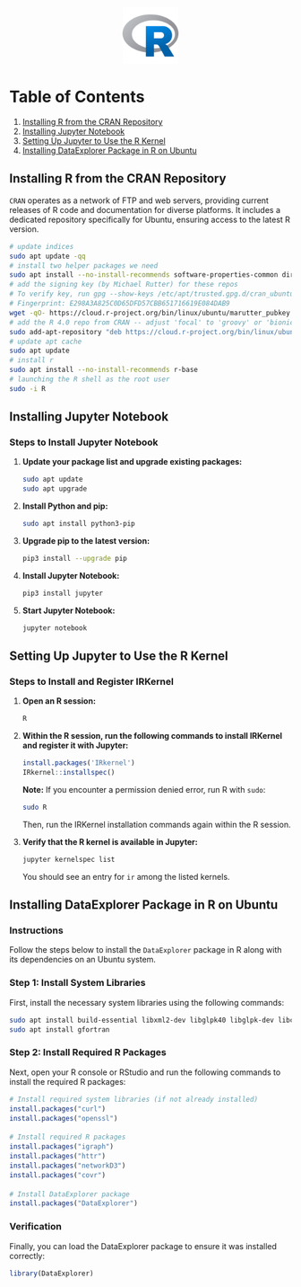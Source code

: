 <div align="center">
  <a href="https://www.r-project.org/">
    <img alt="r" src="../logos/r-logo.png" height="100" width="100"/>
  </a>
</div>

# Table of Contents

1. [Installing R from the CRAN Repository](#installing-r-from-the-cran-repository)
2. [Installing Jupyter Notebook](#installing-jupyter-notebook)
3. [Setting Up Jupyter to Use the R Kernel](#setting-up-jupyter-to-use-the-r-kernel)
4. [Installing DataExplorer Package in R on Ubuntu](#installing-dataexplorer-package-in-r-on-ubuntu)

## Installing R from the CRAN Repository


`CRAN` operates as a network of FTP and web servers, providing current releases of R code and documentation for diverse platforms. It includes a dedicated repository specifically for Ubuntu, ensuring access to the latest R version.

```sh
# update indices
sudo apt update -qq
# install two helper packages we need
sudo apt install --no-install-recommends software-properties-common dirmngr
# add the signing key (by Michael Rutter) for these repos
# To verify key, run gpg --show-keys /etc/apt/trusted.gpg.d/cran_ubuntu_key.asc 
# Fingerprint: E298A3A825C0D65DFD57CBB651716619E084DAB9
wget -qO- https://cloud.r-project.org/bin/linux/ubuntu/marutter_pubkey.asc | sudo tee -a /etc/apt/trusted.gpg.d/cran_ubuntu_key.asc
# add the R 4.0 repo from CRAN -- adjust 'focal' to 'groovy' or 'bionic' as needed
sudo add-apt-repository "deb https://cloud.r-project.org/bin/linux/ubuntu $(lsb_release -cs)-cran40/"
# update apt cache
sudo apt update
# install r
sudo apt install --no-install-recommends r-base
# launching the R shell as the root user
sudo -i R
```

## Installing Jupyter Notebook

### Steps to Install Jupyter Notebook

1. **Update your package list and upgrade existing packages:**

    ```bash
    sudo apt update
    sudo apt upgrade
    ```

2. **Install Python and pip:**

    ```bash
    sudo apt install python3-pip
    ```

3. **Upgrade pip to the latest version:**

    ```bash
    pip3 install --upgrade pip
    ```

4. **Install Jupyter Notebook:**

    ```bash
    pip3 install jupyter
    ```

5. **Start Jupyter Notebook:**

    ```bash
    jupyter notebook
    ```

## Setting Up Jupyter to Use the R Kernel

### Steps to Install and Register IRKernel

1. **Open an R session:**

    ```bash
    R
    ```

2. **Within the R session, run the following commands to install IRKernel and register it with Jupyter:**

    ```r
    install.packages('IRkernel')
    IRkernel::installspec()
    ```

    **Note:** If you encounter a permission denied error, run R with `sudo`:

    ```bash
    sudo R
    ```

    Then, run the IRKernel installation commands again within the R session.

3. **Verify that the R kernel is available in Jupyter:**

    ```bash
    jupyter kernelspec list
    ```

    You should see an entry for `ir` among the listed kernels.

## Installing DataExplorer Package in R on Ubuntu

### Instructions

Follow the steps below to install the `DataExplorer` package in R along with its dependencies on an Ubuntu system.

### Step 1: Install System Libraries

First, install the necessary system libraries using the following commands:

```bash
sudo apt install build-essential libxml2-dev libglpk40 libglpk-dev libcgal-dev libcurl4-openssl-dev libssl-dev
sudo apt install gfortran
```

### Step 2: Install Required R Packages

Next, open your R console or RStudio and run the following commands to install the required R packages:

```r
# Install required system libraries (if not already installed)
install.packages("curl")
install.packages("openssl")

# Install required R packages
install.packages("igraph")
install.packages("httr")
install.packages("networkD3")
install.packages("covr")

# Install DataExplorer package
install.packages("DataExplorer")
```

### Verification

Finally, you can load the DataExplorer package to ensure it was installed correctly:

```r
library(DataExplorer)
```